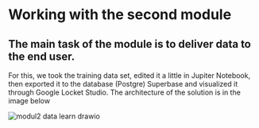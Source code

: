 # Working with the second module

## The main task of the module is to deliver data to the end user.

For this, we took the training data set, edited it a little in Jupiter Notebook, then exported it to the database (Postgre) Superbase and visualized it through Google Locket Studio. The architecture of the solution is in the image below

![modul2 data learn drawio](https://github.com/user-attachments/assets/f492e610-0a08-432a-ae7f-ae79a6ee8a4d)
